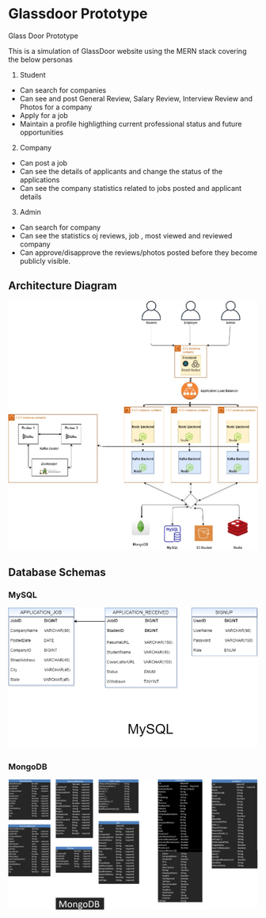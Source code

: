 # Glassdoor Prototype
Glass Door Prototype 

This is a simulation of GlassDoor website using the MERN stack covering the below personas

1. Student
* Can search for companies
* Can see and post General Review, Salary Review, Interview Review and Photos for a company
* Apply for a job
* Maintain a profile highligthing current professional status and future opportunities

2. Company
* Can post a job
* Can see the details of applicants and change the status of the applications
* Can see the company statistics related to jobs posted and applicant details

3. Admin
* Can search for company
* Can see the statistics oj reviews, job , most viewed and reviewed company
* Can approve/disapprove the reviews/photos posted before they become publicly visible. 

## Architecture Diagram ##

![](MySql/ArchitectureDiagram.jpg)


## Database Schemas ##
### MySQL ###

![](GlassDoorMySQLSchema.png)

### MongoDB ###

![](GlassDoorMongoDBschema.png)


